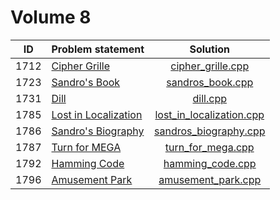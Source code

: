 # Volume 8

|  ID  |                             Problem statement                             |                        Solution                        |
|:----:|:--------------------------------------------------------------------------|:------------------------------------------------------:|
| 1712 | [Cipher Grille](http://acm.timus.ru/problem.aspx?space=1&num=1712)        | [cipher_grille.cpp](./cipher_grille.cpp)               |
| 1723 | [Sandro's Book](http://acm.timus.ru/problem.aspx?space=1&num=1723)        | [sandros_book.cpp](./sandros_book.cpp)                 |
| 1731 | [Dill](http://acm.timus.ru/problem.aspx?space=1&num=1731)                 | [dill.cpp](./dill.cpp)                                 |
| 1785 | [Lost in Localization](http://acm.timus.ru/problem.aspx?space=1&num=1785) | [lost_in_localization.cpp](./lost_in_localization.cpp) |
| 1786 | [Sandro's Biography](http://acm.timus.ru/problem.aspx?space=1&num=1786)   | [sandros_biography.cpp](./sandros_biography.cpp)       |
| 1787 | [Turn for MEGA](http://acm.timus.ru/problem.aspx?space=1&num=1787)        | [turn_for_mega.cpp](./turn_for_mega.cpp)               |
| 1792 | [Hamming Code](http://acm.timus.ru/problem.aspx?space=1&num=1792)         | [hamming_code.cpp](./hamming_code.cpp)                 |
| 1796 | [Amusement Park](http://acm.timus.ru/problem.aspx?space=1&num=1796)       | [amusement_park.cpp](./amusement_park.cpp)             |
